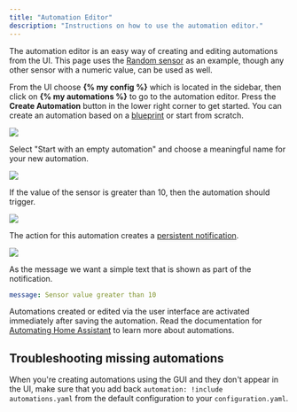 ```yaml
---
title: "Automation Editor"
description: "Instructions on how to use the automation editor."
---
```


The automation editor is an easy way of creating and editing automations from the UI. This page uses the [Random sensor](/integrations/random#sensor) as an example, though any other sensor with a numeric value, can be used as well.

From the UI choose **{% my config %}** which is located in the sidebar, then click on **{% my automations %}** to go to the automation editor. Press the **Create Automation** button in the lower right corner to get started. You can create an automation based on a [blueprint](/docs/automation/using_blueprints/) or start from scratch.

<p class='img'>
  <img src='/images/docs/automation-editor/create-automation.png' />
</p>

Select "Start with an empty automation" and choose a meaningful name for your new automation.

<p class='img'>
  <img src='/images/docs/automation-editor/new-automation.png' />
</p>

If the value of the sensor is greater than 10, then the automation should trigger.

<p class='img'>
  <img src='/images/docs/automation-editor/new-trigger.png' />
</p>

The action for this automation creates a [persistent notification](/integrations/persistent_notification/).

<p class='img'>
  <img src='/images/docs/automation-editor/new-action.png' />
</p>

As the message we want a simple text that is shown as part of the notification.

```yaml
message: Sensor value greater than 10
```

Automations created or edited via the user interface are activated immediately after saving the automation. Read the documentation for [Automating Home Assistant](/getting-started/automation/) to learn more about automations.

## Troubleshooting missing automations

When you're creating automations using the GUI and they don't appear in the UI, make sure that you add back `automation: !include automations.yaml` from the default configuration to your `configuration.yaml`.

